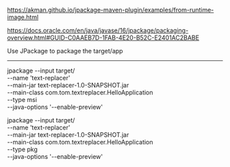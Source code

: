 https://akman.github.io/jpackage-maven-plugin/examples/from-runtime-image.html

https://docs.oracle.com/en/java/javase/16/jpackage/packaging-overview.html#GUID-C0AAEB7D-1FAB-4E20-B52C-E2401AC2BABE

Use JPackage to package the target/app

---

jpackage --input target/ \
--name 'text-replacer' \
--main-jar text-replacer-1.0-SNAPSHOT.jar \
--main-class com.tom.textreplacer.HelloApplication \
--type msi \
--java-options '--enable-preview'

jpackage --input target/ \
--name 'text-replacer' \
--main-jar text-replacer-1.0-SNAPSHOT.jar \
--main-class com.tom.textreplacer.HelloApplication \
--type pkg \
--java-options '--enable-preview'